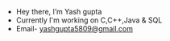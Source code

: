 - Hey there, I’m Yash gupta
- Currently I'm working on C,C++,Java & SQL
- Email- yashgupta5809@gmail.com
<!---
yashgupta13/yashgupta13 is a ✨ special ✨ repository because its `README.md` (this file) appears on your GitHub profile.
You can click the Preview link to take a look at your changes.
--->
